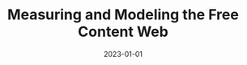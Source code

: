 ---
title: "Measuring and Modeling the Free Content Web"
collection: publications
permalink: /publication/2023-01-01-Measuring-and-Modeling-the-Free-Content-Web
date: 2023-01-01
venue: 'CoRR'
paperurl: 'https://doi.org/10.48550/arXiv.2304.14359'
citation: ' Abdulrahman Alabduljabbar,  Runyu Ma,  Ahmed Abusnaina,  Rhongho Jang,  Songqing Chen,  DaeHun Nyang,  David Mohaisen, &quot;Measuring and Modeling the Free Content Web.&quot; CoRR, 2023.'
---